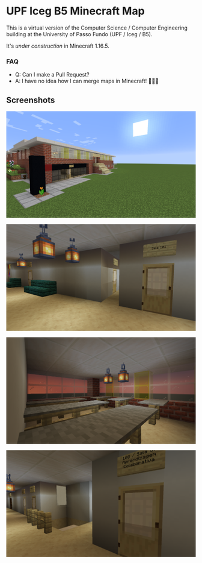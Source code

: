 # UPF Iceg B5 Minecraft Map

This is a virtual version of the Computer Science / Computer Engineering building at the University of Passo Fundo (UPF / Iceg / B5).

It's *under construction* in Minecraft 1.16.5.

### FAQ
- Q: Can I make a Pull Request?
- A: I have no idea how I can merge maps in Minecraft! 🤷🏽‍♂️

## Screenshots

![Front/Left view](https://github.com/mjbrusso/UPF-B5-Minecraft/blob/main/_imgs/p01.png)


![Inside](https://github.com/mjbrusso/UPF-B5-Minecraft/blob/main/_imgs/p02.png)


![Inside](https://github.com/mjbrusso/UPF-B5-Minecraft/blob/main/_imgs/p03.png)


![Inside](https://github.com/mjbrusso/UPF-B5-Minecraft/blob/main/_imgs/p04.png)
